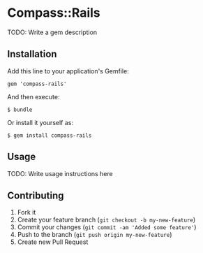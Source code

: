 # Compass::Rails

TODO: Write a gem description

## Installation

Add this line to your application's Gemfile:

    gem 'compass-rails'

And then execute:

    $ bundle

Or install it yourself as:

    $ gem install compass-rails

## Usage

TODO: Write usage instructions here

## Contributing

1. Fork it
2. Create your feature branch (`git checkout -b my-new-feature`)
3. Commit your changes (`git commit -am 'Added some feature'`)
4. Push to the branch (`git push origin my-new-feature`)
5. Create new Pull Request
